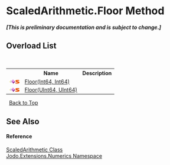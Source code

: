 # ScaledArithmetic.Floor Method 
 _**\[This is preliminary documentation and is subject to change.\]**_


## Overload List
&nbsp;<table><tr><th></th><th>Name</th><th>Description</th></tr><tr><td>![Public method](media/pubmethod.gif "Public method")![Static member](media/static.gif "Static member")</td><td><a href="M_Jodo_Extensions_Numerics_ScaledArithmetic_Floor">Floor(Int64, Int64)</a></td><td /></tr><tr><td>![Public method](media/pubmethod.gif "Public method")![Static member](media/static.gif "Static member")</td><td><a href="M_Jodo_Extensions_Numerics_ScaledArithmetic_Floor_1">Floor(UInt64, UInt64)</a></td><td /></tr></table>&nbsp;
<a href="#scaledarithmetic.floor-method">Back to Top</a>

## See Also


#### Reference
<a href="T_Jodo_Extensions_Numerics_ScaledArithmetic">ScaledArithmetic Class</a><br /><a href="N_Jodo_Extensions_Numerics">Jodo.Extensions.Numerics Namespace</a><br />